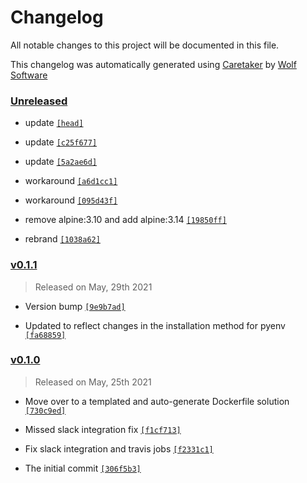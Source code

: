 # Changelog

All notable changes to this project will be documented in this file.


This changelog was automatically generated using [Caretaker](https://github.com/DevelopersToolbox/caretaker) by [Wolf Software](https://github.com/WolfSoftware)

### [Unreleased](https://github.com/DockerToolbox/pyenv/compare/v0.1.2...HEAD)

- update [`[head]`](https://github.com/DockerToolbox/pyenv/commit/)

- update [`[c25f677]`](https://github.com/DockerToolbox/pyenv/commit/c25f677efa6c859116e5f851e200a18c2b46b920)

- update [`[5a2ae6d]`](https://github.com/DockerToolbox/pyenv/commit/5a2ae6dd52f5387e6dbd2b15005a08d4fe32b3ff)

- workaround [`[a6d1cc1]`](https://github.com/DockerToolbox/pyenv/commit/a6d1cc14c59af4241231a240b2fa32002f20a57b)

- workaround [`[095d43f]`](https://github.com/DockerToolbox/pyenv/commit/095d43f27ab5c7982e2aa04f03a32104134bf002)

- remove alpine:3.10 and add alpine:3.14 [`[19850ff]`](https://github.com/DockerToolbox/pyenv/commit/19850fffd2916ebf581696a88f88343745ef51bf)

- rebrand [`[1038a62]`](https://github.com/DockerToolbox/pyenv/commit/1038a62d290d5e0be439c87a7393b04c1328a7fc)

### [v0.1.1](https://github.com/DockerToolbox/pyenv/compare/v0.1.0...v0.1.1)

> Released on May, 29th 2021

- Version bump [`[9e9b7ad]`](https://github.com/DockerToolbox/pyenv/commit/9e9b7ad3079ca906de698dac9c16d9c6b480bc30)

- Updated to reflect changes in the installation method for pyenv [`[fa68859]`](https://github.com/DockerToolbox/pyenv/commit/fa688596210a373c345819b930e53db00be62cd1)

### [v0.1.0](https://github.com/DockerToolbox/pyenv/releases/v0.1.0)

> Released on May, 25th 2021

- Move over to a templated and auto-generate Dockerfile solution [`[730c9ed]`](https://github.com/DockerToolbox/pyenv/commit/730c9edad3e575acc1450a9cc3e8c4e9b2882d17)

- Missed slack integration fix [`[f1cf713]`](https://github.com/DockerToolbox/pyenv/commit/f1cf713b79b1a6be6b72fc9b0ecb8a4404716e1f)

- Fix slack integration and travis jobs [`[f2331c1]`](https://github.com/DockerToolbox/pyenv/commit/f2331c17b15dcd4f75b5a3625e97276c7c87f5d5)

- The initial commit [`[306f5b3]`](https://github.com/DockerToolbox/pyenv/commit/306f5b34615630c00fd07c09fe3cf64bd426c422)

